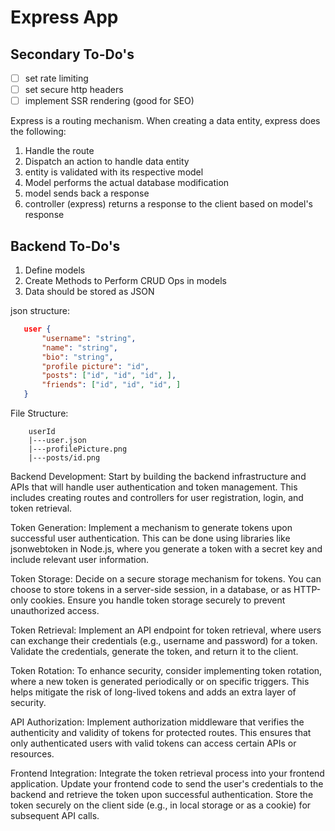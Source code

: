 # Express App

## Secondary To-Do's

- [ ] set rate limiting
- [ ] set secure http headers
- [ ] implement SSR rendering (good for SEO)

Express is a routing mechanism.
When creating a data entity, express does the following:

1. Handle the route
2. Dispatch an action to handle data entity
3. entity is validated with its respective model
4. Model performs the actual database modification
5. model sends back a response
6. controller (express) returns a response to the client based on model's response

## Backend To-Do's

1. Define models
2. Create Methods to Perform CRUD Ops in models
3. Data should be stored as JSON

json structure:

```json
   user {
       "username": "string",
       "name": "string",
       "bio": "string",
       "profile picture": "id",
       "posts": ["id", "id", "id", ],
       "friends": ["id", "id", "id", ]
   }
```

File Structure:

```text
    userId
    |---user.json
    |---profilePicture.png
    |---posts/id.png
```

Backend Development: Start by building the backend infrastructure and APIs that will handle user authentication and token management. This includes creating routes and controllers for user registration, login, and token retrieval.

Token Generation: Implement a mechanism to generate tokens upon successful user authentication. This can be done using libraries like jsonwebtoken in Node.js, where you generate a token with a secret key and include relevant user information.

Token Storage: Decide on a secure storage mechanism for tokens. You can choose to store tokens in a server-side session, in a database, or as HTTP-only cookies. Ensure you handle token storage securely to prevent unauthorized access.

Token Retrieval: Implement an API endpoint for token retrieval, where users can exchange their credentials (e.g., username and password) for a token. Validate the credentials, generate the token, and return it to the client.

Token Rotation: To enhance security, consider implementing token rotation, where a new token is generated periodically or on specific triggers. This helps mitigate the risk of long-lived tokens and adds an extra layer of security.

API Authorization: Implement authorization middleware that verifies the authenticity and validity of tokens for protected routes. This ensures that only authenticated users with valid tokens can access certain APIs or resources.

Frontend Integration: Integrate the token retrieval process into your frontend application. Update your frontend code to send the user's credentials to the backend and retrieve the token upon successful authentication. Store the token securely on the client side (e.g., in local storage or as a cookie) for subsequent API calls.